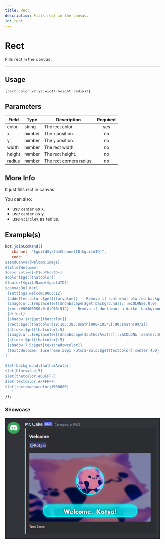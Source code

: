 ```yaml
---
title: Rect
description: Fills rect in the canvas.
id: rect
---
```


# Rect

Fills rect in the canvas.

---

## Usage

```
{rect:color:x?:y?:width:height:radius?}
``` 

## Parameters

| Field | Type | Description | Required |
| ----- | ---- | ----------- | :------: |
| color | string | The rect color. | yes |
| x | number | The x position. | no |
| y | number | The y position. | no |
| width | number | The rect width. | no |
| height | number | The rect height. | no |
| radius | number | The rect corners radius. | no |

## More Info

It just fills rect in canvas.

You can also:
- use `center` as x.
- use `center` as y.
- use `%circle%` as radius.

## Example(s)
 
```js
bot.joinCommand({
   channel: "$guildSystemChannelID[$guildID]",
   code: `
$sendCanvas[welcom;image]
$title[Welcome]
$description[<@$authorID>]
$color[$get[thatcolor]]
$footer[$guildName[$guildID]]
$canvasBuilder[
 {settings:welcom:900:512}
 {addeffect:blur:$get[blurvalue]} -- Remove if dont want blurred background
 {image:url:$replaceText[$nonEscape[$get[background]];:;&COLON&]:0:0} 
 {rect:#00000050:0:0:900:512} -- Remove if dont want a darker background.
 {effect}
 {shadow:13:$get[thatcolor]}
 {rect:$get[thatcolor]99:105:385:$math[900-105*2]:90:$math[90/2]}
 {stroke:$get[thatcolor]:5}
 {image:url:$replaceText[$nonEscape[$authorAvatar];:;&COLON&]:center:105:205:205:%circle%}
 {stroke:$get[thatcolor]:5}
 {shadow:7.5:$get[textshadowcolor]}
 {text:Welcome, $username:50px Futura-Bold:$get[textcolor]:center:450}
]

$let[background;$authorAvatar]
$let[blurvalue;5]
$let[thatcolor;#00FFFF]
$let[textcolor;#FFFFFF]
$let[textshadowcolor;#000000]
   `
});
``` 

### Showcase

![Preview](img/welcome.png)